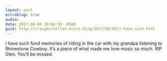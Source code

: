 ```yaml
---
layout: post
microblog: true
audio: 
date: 2017-08-08 19:04:39 -0500
guid: http://craigmcclellan.micro.blog/2017/08/09/i-have-such.html
---
```

I have such fond memories of riding in the car with my grandpa listening to Rhinestone Cowboy. It’s a piece of what made me love music so much. RIP Glen. You’ll be missed.
